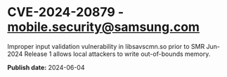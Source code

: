 # CVE-2024-20879 - mobile.security@samsung.com

Improper input validation vulnerability in libsavscmn.so prior to SMR Jun-2024 Release 1 allows local attackers to write out-of-bounds memory.

**Publish date:** 2024-06-04
